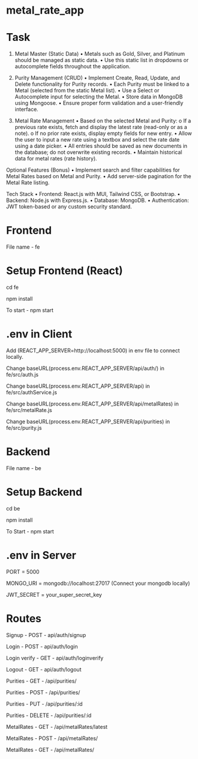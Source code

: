 # metal_rate_app

# Task
1. Metal Master (Static Data)
• Metals such as Gold, Silver, and Platinum should be managed as static data.
• Use this static list in dropdowns or autocomplete fields throughout the application.

2. Purity Management (CRUD)
• Implement Create, Read, Update, and Delete functionality for Purity records.
• Each Purity must be linked to a Metal (selected from the static Metal list).
• Use a Select or Autocomplete input for selecting the Metal.
• Store data in MongoDB using Mongoose.
• Ensure proper form validation and a user-friendly interface.

3. Metal Rate Management
• Based on the selected Metal and Purity:
o If a previous rate exists, fetch and display the latest rate (read-only or as a note).
o If no prior rate exists, display empty fields for new entry.
• Allow the user to input a new rate using a textbox and select the rate date using a date picker.
• All entries should be saved as new documents in the database; do not overwrite existing
records.
• Maintain historical data for metal rates (rate history).

Optional Features (Bonus)
• Implement search and filter capabilities for Metal Rates based on Metal and Purity.
• Add server-side pagination for the Metal Rate listing.

Tech Stack
• Frontend: React.js with MUI, Tailwind CSS, or Bootstrap.
• Backend: Node.js with Express.js.
• Database: MongoDB.
• Authentication: JWT token-based or any custom security standard.

# Frontend

File name - fe 

# Setup Frontend (React)
cd fe

npm install

To start - npm start

# .env in Client
Add (REACT_APP_SERVER=http://localhost:5000) in env file to connect locally.

Change baseURL(process.env.REACT_APP_SERVER/api/auth/) in fe/src/auth.js 

Change baseURL(process.env.REACT_APP_SERVER/api) in fe/src/authService.js 

Change baseURL(process.env.REACT_APP_SERVER/api/metalRates) in fe/src/metalRate.js

Change baseURL(process.env.REACT_APP_SERVER/api/purities) in fe/src/purity.js 


# Backend

File name - be

# Setup Backend 
cd be

npm install

To Start - npm start

# .env in Server
PORT = 5000

MONGO_URI = mongodb://localhost:27017 (Connect your mongodb locally)

JWT_SECRET = your_super_secret_key

# Routes
Signup - POST - api/auth/signup

Login - POST - api/auth/login

Login verify - GET - api/auth/loginverify

Logout - GET - api/auth/logout 

Purities - GET - /api/purities/

Purities - POST - /api/purities/

Purities - PUT - /api/purities/:id

Purities - DELETE - /api/purities/:id

MetalRates - GET - /api/metalRates/latest

MetalRates - POST - /api/metalRates/

MetalRates - GET - /api/metalRates/





























